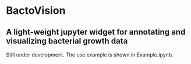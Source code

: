 # BactoVision 
## A light-weight jupyter widget for annotating and visualizing bacterial growth data

Still under development. The use example is shown in Example.ipynb.


